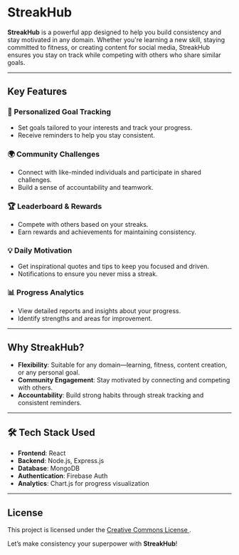 # StreakHub

**StreakHub** is a powerful app designed to help you build consistency and stay motivated in any domain. Whether you're learning a new skill, staying committed to fitness, or creating content for social media, StreakHub ensures you stay on track while competing with others who share similar goals.

---

## Key Features

### 🎯 Personalized Goal Tracking
- Set goals tailored to your interests and track your progress.
- Receive reminders to help you stay consistent.

### 🌍 Community Challenges
- Connect with like-minded individuals and participate in shared challenges.
- Build a sense of accountability and teamwork.

### 🏆 Leaderboard & Rewards
- Compete with others based on your streaks.
- Earn rewards and achievements for maintaining consistency.

### 💡 Daily Motivation
- Get inspirational quotes and tips to keep you focused and driven.
- Notifications to ensure you never miss a streak.

### 📊 Progress Analytics
- View detailed reports and insights about your progress.
- Identify strengths and areas for improvement.

---

## Why StreakHub?
- **Flexibility**: Suitable for any domain—learning, fitness, content creation, or any personal goal.
- **Community Engagement**: Stay motivated by connecting and competing with others.
- **Accountability**: Build strong habits through streak tracking and consistent reminders.

---

## 🛠️ Tech Stack Used
- **Frontend**: React
- **Backend**: Node.js, Express.js
- **Database**: MongoDB
- **Authentication**: Firebase Auth
- **Analytics**: Chart.js for progress visualization

---

## License
This project is licensed under the [Creative Commons License ](LICENSE).

Let’s make consistency your superpower with **StreakHub**! 

